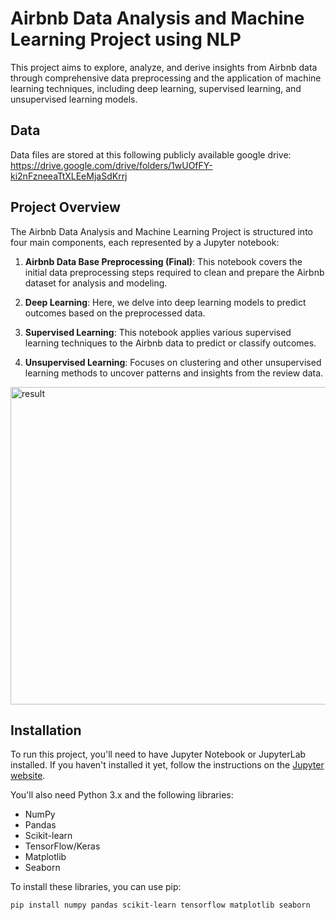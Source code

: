 
# Airbnb Data Analysis and Machine Learning Project using NLP

This project aims to explore, analyze, and derive insights from Airbnb data through comprehensive data preprocessing and the application of machine learning techniques, including deep learning, supervised learning, and unsupervised learning models. 

## Data

Data files are stored at this following publicly available google drive: https://drive.google.com/drive/folders/1wUOfFY-ki2nFzneeaTtXLEeMjaSdKrrj

## Project Overview

The Airbnb Data Analysis and Machine Learning Project is structured into four main components, each represented by a Jupyter notebook:

1. **Airbnb Data Base Preprocessing (Final)**: This notebook covers the initial data preprocessing steps required to clean and prepare the Airbnb dataset for analysis and modeling.

2. **Deep Learning**: Here, we delve into deep learning models to predict outcomes based on the preprocessed data.

3. **Supervised Learning**: This notebook applies various supervised learning techniques to the Airbnb data to predict or classify outcomes.

4. **Unsupervised Learning**: Focuses on clustering and other unsupervised learning methods to uncover patterns and insights from the review data.
<img width="508" alt="result" src="https://github.com/euisuck2/Unsupervised-Learning-1/result.png">


## Installation

To run this project, you'll need to have Jupyter Notebook or JupyterLab installed. If you haven't installed it yet, follow the instructions on the [Jupyter website](https://jupyter.org/install).

You'll also need Python 3.x and the following libraries:

- NumPy
- Pandas
- Scikit-learn
- TensorFlow/Keras
- Matplotlib
- Seaborn

To install these libraries, you can use pip:

```bash
pip install numpy pandas scikit-learn tensorflow matplotlib seaborn

